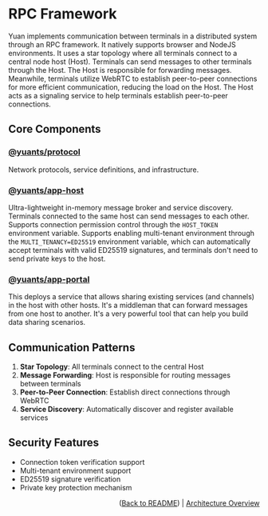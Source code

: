 # RPC Framework

Yuan implements communication between terminals in a distributed system through an RPC framework. It natively supports browser and NodeJS environments. It uses a star topology where all terminals connect to a central node host (Host). Terminals can send messages to other terminals through the Host. The Host is responsible for forwarding messages. Meanwhile, terminals utilize WebRTC to establish peer-to-peer connections for more efficient communication, reducing the load on the Host. The Host acts as a signaling service to help terminals establish peer-to-peer connections.

## Core Components

### [@yuants/protocol](./packages/yuants-protocol.md)

Network protocols, service definitions, and infrastructure.

### [@yuants/app-host](./packages/yuants-app-host.md)

Ultra-lightweight in-memory message broker and service discovery. Terminals connected to the same host can send messages to each other. Supports connection permission control through the `HOST_TOKEN` environment variable. Supports enabling multi-tenant environment through the `MULTI_TENANCY=ED25519` environment variable, which can automatically accept terminals with valid ED25519 signatures, and terminals don't need to send private keys to the host.

### [@yuants/app-portal](./packages/yuants-app-portal.md)

This deploys a service that allows sharing existing services (and channels) in the host with other hosts. It's a middleman that can forward messages from one host to another. It's a very powerful tool that can help you build data sharing scenarios.

## Communication Patterns

1. **Star Topology**: All terminals connect to the central Host
2. **Message Forwarding**: Host is responsible for routing messages between terminals
3. **Peer-to-Peer Connection**: Establish direct connections through WebRTC
4. **Service Discovery**: Automatically discover and register available services

## Security Features

- Connection token verification support
- Multi-tenant environment support
- ED25519 signature verification
- Private key protection mechanism

<p align="right">(<a href="../../README.md">Back to README</a>) | <a href="architecture-overview.md">Architecture Overview</a></p>
